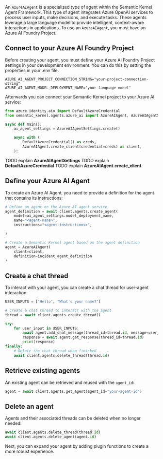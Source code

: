 An `AzureAIAgent` is a specialized type of agent within the Semantic Kernel Agent Framework. This type of agent integrates Azure OpenAI services to process user inputs, make decisions, and execute tasks. These agents leverage a large language model to provide intelligent, context-aware interactions in applications. To use an `AzureAIAgent`, you must have an Azure AI Foundry Project.

## Connect to your Azure AI Foundry Project 

Before creating your agent, you must define your Azure AI Foundry Project settings in your development environment. You can do this by setting the properties in your .env file.

```
AZURE_AI_AGENT_PROJECT_CONNECTION_STRING="your-project-connection-string"
AZURE_AI_AGENT_MODEL_DEPLOYMENT_NAME="your-language-model"
```

Afterwards you can connect your Semantic Kernel project to your Azure AI service:

```python
from azure.identity.aio import DefaultAzureCredential
from semantic_kernel.agents.azure_ai import AzureAIAgent, AzureAIAgentSettings

async def main():
    ai_agent_settings = AzureAIAgentSettings.create()

    async with (
        DefaultAzureCredential() as creds,
        AzureAIAgent.create_client(credential=creds) as client,
    ):
```

TODO explain **AzureAIAgentSettings**
TODO explain **DefaultAzureCredential**
TODO explain **AzureAIAgent.create_client**

## Define your Azure AI Agent

To create an Azure AI Agent, you need to provide a definition for the agent that contains its instructions:

```python
# Define an agent on the Azure AI agent service
agent_definition = await client.agents.create_agent(
    model=ai_agent_settings.model_deployment_name,
    name="<agent-name>",
    instructions="<agent-instructions>",

)

# Create a Semantic Kernel agent based on the agent definition
agent = AzureAIAgent(
    client=client,
    definition=incident_agent_definition
)
```

## Create a chat thread

To interact with your agent, you can create a chat thread for user-agent interaction:

```python
USER_INPUTS = ["Hello", "What's your name?"]

# Create a chat thread to interact with the agent
thread = await client.agents.create_thread()

try:
    for user_input in USER_INPUTS:
        await agent.add_chat_message(thread_id=thread.id, message=user_input)
        response = await agent.get_response(thread_id=thread.id)
        print(response)
finally:
    # Delete the chat thread when finished
    await client.agents.delete_thread(thread.id)
```

## Retrieve existing agents

An existing agent can be retrieved and reused with the `agent_id`:

```python
agent = await client.agents.get_agent(agent_id="your-agent-id")
```

## Delete an agent

Agents and their associated threads can be deleted when no longer needed:

```python
await client.agents.delete_thread(thread.id)
await client.agents.delete_agent(agent.id)
```

Next, you can expand your agent by adding plugin functions to create a more robust experience.